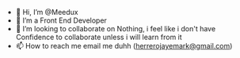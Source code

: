 - 👋 Hi, I’m @Meedux
- 👀 I’m a Front End Developer
- 💞️ I’m looking to collaborate on Nothing, i feel  like i don't have Confidence to collaborate unless i will learn from it
- 📫 How to reach me email me duhh (herrerojayemark@gmail.com)

<!---
Meedux/Meedux is a ✨ special ✨ repository because its `README.md` (this file) appears on your GitHub profile.
You can click the Preview link to take a look at your changes.
--->
